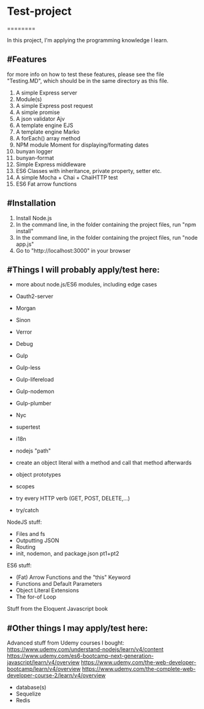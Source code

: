 # Test-project
========

In this project, I'm applying the programming knowledge I learn. 

#Features
--------
for more info on how to test these features, please see the file "Testing.MD", which should be in the same 
directory as this file. 

1. A simple Express server 
2. Module(s)
3. A simple Express post request
4. A simple promise
5. A json validator Ajv
6. A template engine EJS
7. A template engine Marko
8. A forEach() array method
9. NPM module Moment for displaying/formating dates
10. bunyan logger
11. bunyan-format
12. Simple Express middleware 
11. ES6 Classes with inheritance, private property, setter etc. 
12. A simple Mocha + Chai + ChaiHTTP test
13. ES6 Fat arrow functions

#Installation
------------
1. Install Node.js 
2. In the command line, in the folder containing the project files, run "npm install"
3. In the command line, in the folder containing the project files, run "node app.js"
4. Go to "http://localhost:3000" in your browser

#Things I will probably apply/test here:
------------
- more about node.js/ES6 modules, including edge cases
- Oauth2-server 
- Morgan
- Sinon
- Verror
- Debug
- Gulp
- Gulp-less
- Gulp-lifereload
- Gulp-nodemon
- Gulp-plumber
- Nyc
- supertest
- i18n

- nodejs "path"
- create an object literal with a method and call that method afterwards 
- object prototypes
- scopes
- try every HTTP verb (GET, POST, DELETE,...)
- try/catch

NodeJS stuff: 
- Files and fs
- Outputting JSON
- Routing
- init, nodemon, and package.json pt1+pt2

ES6 stuff: 
- (Fat) Arrow Functions and the "this" Keyword
- Functions and Default Parameters
- Object Literal Extensions
- The for-of Loop

Stuff from the Eloquent Javascript book

#Other things I may apply/test here:
------------

Advanced stuff from Udemy courses I bought: 
https://www.udemy.com/understand-nodejs/learn/v4/content
https://www.udemy.com/es6-bootcamp-next-generation-javascript/learn/v4/overview
https://www.udemy.com/the-web-developer-bootcamp/learn/v4/overview
https://www.udemy.com/the-complete-web-developer-course-2/learn/v4/overview

- database(s)
- Sequelize
- Redis